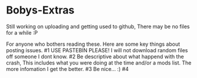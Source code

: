 # Bobys-Extras
Still working on uploading and getting used to github, There may be no files for a while :P

For anyone who bothers reading these. Here are some key things about posting issues.
#1 USE PASTEBIN PLEASE! I will not download random files off someone I dont know.
#2 Be descriptive about what happend with the crash, This includes what you were doing at the time and/or a mods list. The more infomation I get the better.
#3 Be nice... :)
#4 
